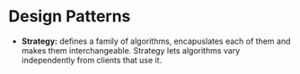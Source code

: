 # Design Patterns

<ul>
<li><b>Strategy:</b> defines a family of algorithms, encapuslates each of them and makes them interchangeable. Strategy lets algorithms vary independently from clients that use it.</li>
</ul>
